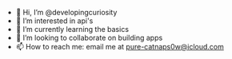 - 👋 Hi, I’m @developingcuriosity
- 👀 I’m interested in api's
- 🌱 I’m currently learning the basics
- 💞️ I’m looking to collaborate on building apps
- 📫 How to reach me: email me at pure-catnaps0w@icloud.com

<!---
developingcuriosity/developingcuriosity is a ✨ special ✨ repository because its `README.md` (this file) appears on your GitHub profile.
You can click the Preview link to take a look at your changes.
--->
